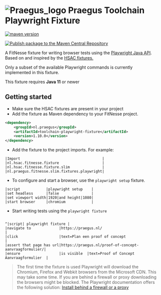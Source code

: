 # ![Praegus_logo](https://avatars.githubusercontent.com/u/53261849?s=25&v=4) Praegus Toolchain Playwright Fixture

[![maven version](https://img.shields.io/maven-central/v/nl.praegus/toolchain-playwright-fixture)](https://central.sonatype.com/search?q=nl.praegus/toolchain-playwright-fixture)

[![Publish package to the Maven Central Repository](https://github.com/praegus/toolchain-playwright-fixture/actions/workflows/release-to-maven-central.yml/badge.svg)](https://github.com/praegus/toolchain-playwright-fixture/actions/workflows/release-to-maven-central.yml)

A FitNesse fixture for writing browser tests using the [Playwright Java API](https://github.com/microsoft/playwright-java).
Based on and inspired by the [HSAC fixtures.](https://github.com/fhoeben/hsac-fitnesse-fixtures)

Only a subset of the available Playwright commands is currently implemented in this fixture.

This fixture requires **Java 11** or newer

## Getting started
- Make sure the HSAC fixtures are present in your project
- Add the fixture as Maven dependency to your FitNesse project.

```xml
<dependency>
    <groupId>nl.praegus</groupId>
    <artifactId>toolchain-playwright-fixture</artifactId>
    <version>1.10.0</version>
</dependency>
```

- Add the fixture to the project imports. For example:

```fitnesse
|Import                                      |
|nl.hsac.fitnesse.fixture                    |
|nl.hsac.fitnesse.fixture.slim               |
|nl.praegus.fitnesse.slim.fixtures.playwright|
```

- To configure and start a browser, use the ```playwright setup``` fixture.

```fitnesse
|script            |playwright setup    |
|set headless      |false               |
|set viewport width|1920|and height|1080|
|start browser     |chromium            |
```

- Start writing tests using the ```playwright fixture```

```fitnesse

^|script| playwright fixture |
|navigate to             |https://praegus.nl/                                   |
|click                   |text=Plan een proof of concept                        |
|assert that page has url|https://praegus.nl/proof-of-concept-aanvraagformulier/|
|ensure                  |is visible  |text=Proof of Concept Aanvraagformulier  |
```

> The first time the fixture is used Playwright will download the Chromium, Firefox and Webkit browsers from the Microsoft CDN. This may take some time. 
> If you are behind a firewall or proxy downloading the browsers might be blocked. The Playwright documentation offers the following solution: [Install behind a firewall or a proxy](https://playwright.dev/java/docs/browsers#install-behind-a-firewall-or-a-proxy)
